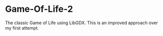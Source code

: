 # Game-Of-Life-2
The classic Game of Life using LibGDX.  This is an improved approach over my first attempt.
